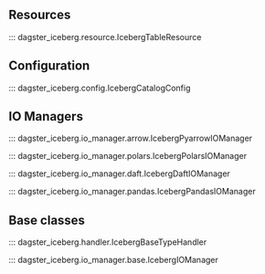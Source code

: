 ## Resources

::: dagster_iceberg.resource.IcebergTableResource

## Configuration

::: dagster_iceberg.config.IcebergCatalogConfig

## IO Managers

::: dagster_iceberg.io_manager.arrow.IcebergPyarrowIOManager

::: dagster_iceberg.io_manager.polars.IcebergPolarsIOManager

::: dagster_iceberg.io_manager.daft.IcebergDaftIOManager

::: dagster_iceberg.io_manager.pandas.IcebergPandasIOManager

## Base classes

::: dagster_iceberg.handler.IcebergBaseTypeHandler

::: dagster_iceberg.io_manager.base.IcebergIOManager
